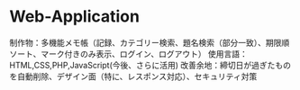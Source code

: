 # Web-Application

制作物：多機能メモ帳（記録、カテゴリー検索、題名検索（部分一致）、期限順ソート、マーク付きのみ表示、ログイン、ログアウト）
使用言語：HTML,CSS,PHP,JavaScript(今後、さらに活用)
改善余地：締切日が過ぎたものを自動削除、デザイン面（特に、レスポンス対応）、セキュリティ対策
